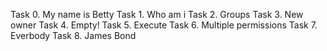 Task 0. My name is Betty
Task 1. Who am i
Task 2. Groups
Task 3. New owner
Task 4. Empty!
Task 5. Execute
Task 6. Multiple permissions
Task 7. Everbody
Task 8. James Bond
